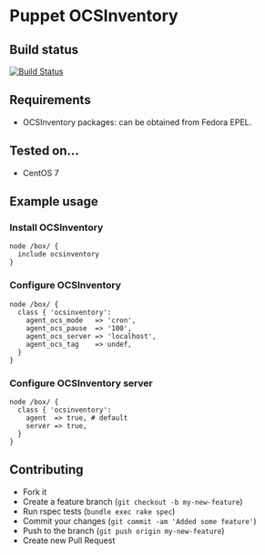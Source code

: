 # Puppet OCSInventory

## Build status

[![Build Status](https://travis-ci.org/arioch/puppet-ocsinventory.png?branch=master)](https://travis-ci.org/arioch/puppet-ocsinventory)


## Requirements

* OCSInventory packages:
  can be obtained from Fedora EPEL.


## Tested on...

* CentOS 7


## Example usage

### Install OCSInventory

    node /box/ {
      include ocsinventory
    }

### Configure OCSInventory

    node /box/ {
      class { 'ocsinventory':
        agent_ocs_mode   => 'cron',
        agent_ocs_pause  => '100',
        agent_ocs_server => 'localhost',
        agent_ocs_tag    => undef,
      }
    }

### Configure OCSInventory server

    node /box/ {
      class { 'ocsinventory':
        agent  => true, # default
        server => true,
      }
    }

## Contributing

* Fork it
* Create a feature branch (`git checkout -b my-new-feature`)
* Run rspec tests (`bundle exec rake spec`)
* Commit your changes (`git commit -am 'Added some feature'`)
* Push to the branch (`git push origin my-new-feature`)
* Create new Pull Request
